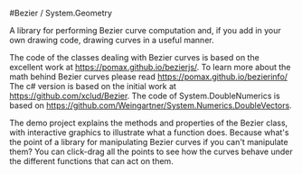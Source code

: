 #Bezier / System.Geometry

A library for performing Bezier curve computation and, if you add in your own drawing code, drawing curves in a useful manner.

The code of the classes dealing with Bezier curves is based on the excellent work at https://pomax.github.io/bezierjs/. To learn more about the math behind Bezier curves please read https://pomax.github.io/bezierinfo/
The c# version is based on the initial work at https://github.com/xclud/Bezier. The code of System.DoubleNumerics is based on https://github.com/Weingartner/System.Numerics.DoubleVectors.

The demo project explains the methods and properties of the Bezier class, with interactive graphics to illustrate what a function does. Because what's the point of a library for manipulating Bezier curves if you can't manipulate them? You can click-drag all the points to see how the curves behave under the different functions that can act on them.

